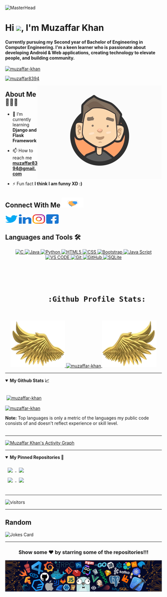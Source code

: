 ![MasterHead](https://github.com/muzaffar-khan/muzaffar-khan/blob/main/cover.png)
<h1 align="left">Hi <img src="https://raw.githubusercontent.com/MartinHeinz/MartinHeinz/master/wave.gif" width="30px">, I'm Muzaffar Khan</h1>
<h4 align="left">Currently pursuing my Second year of Bachelor of Engineering in Computer Engineering. I'm a keen learner who is passionate about developing Android & Web applications, creating technology to elevate people, and building community.</h4>

<p align="left"><a href="https://github.com/muzaffar-khan" target="blank"><img src="https://img.shields.io/badge/Muzaffar%20Khan-Official%20Github-green" alt="muzaffar-khan" /> </a></p>
<p align="left"> <a href="https://twitter.com/muzaffar8394" target="blank"><img src="https://img.shields.io/twitter/follow/muzaffar8394?logo=twitter&style=for-the-badge" alt="muzaffar8394" /></a></p>

<img align="right" alt="GIF" width="400" src="https://github.com/muzaffar-khan/muzaffar-khan/blob/main/Profile.gif">

## About Me 👨🏻‍💻 &nbsp;
- 🌱 I’m currently learning **Django and Flask Framework**

- 📫 How to reach me **muzaffar8394@gmail.com**

- ⚡ Fun fact **I think I am funny XD :)**

<h2>Connect With Me <a target="_blank">
  <img src="https://github.com/muzaffar-khan/muzaffar-khan/blob/main/Handshake.gif" height="32px" style="max-width:100%;"></a>
</h2>
<p align="left">
<a href="https://twitter.com/muzaffar8394" target="blank"><img align="center" src="https://github.com/muzaffar-khan/muzaffar-khan/blob/main/twitter.svg" alt="muzaffar8394" height="30" width="40" /></a>
<a href="https://linkedin.com/in/muzaffar8394" target="blank"><img align="center" src="https://github.com/muzaffar-khan/muzaffar-khan/blob/main/linkedin.svg" alt="muzaffar8394" height="30" width="40" /></a>
<a href="https://instagram.com/themuzaffarkhan" target="blank"><img align="center" src="https://github.com/muzaffar-khan/muzaffar-khan/blob/main/instagram.svg" alt="themuzaffarkhan" height="30" width="40" /></a>
<a href="https://fb.com/themuzaffarkhan" target="blank"><img align="center" src="https://github.com/muzaffar-khan/muzaffar-khan/blob/main/facebook.svg" alt="themuzaffarkhan" height="30" width="40" /></a>
</p>

## Languages and Tools 🛠 &nbsp;
<p align="center">
  <a href="javascript:;">
    <img alt="C" src="https://img.shields.io/badge/c-%2300599C.svg?style=for-the-badge&logo=c&logoColor=white"/>
    <img alt="Java" src="https://img.shields.io/badge/java-%23ED8B00.svg?style=for-the-badge&logo=java&logoColor=white"/>
    <img alt="Python" src="https://img.shields.io/badge/-Python-2e3440?logoColor=white&logo=Python&style=for-the-badge&color=red" />
    <img alt="HTML5" src="https://img.shields.io/badge/-HTML5-2e3440?logoColor=white&logo=html5&style=for-the-badge&color=green" />
    <img alt="CSS" src="https://img.shields.io/badge/-CSS3-2e3440?logoColor=white&logo=CSS3&style=for-the-badge&color=blue" />
    <img alt="Bootstrap" src="https://img.shields.io/badge/bootstrap-%23563D7C.svg?style=for-the-badge&logo=bootstrap&logoColor=white"/>
    <img alt="Java Script" src="https://img.shields.io/badge/-JavaScript-2e3440?logoColor=white&logo=JavaScript&style=for-the-badge&color=yellow" />
    <img alt="VS CODE" src="https://img.shields.io/badge/Visual_Studio_Code-0078D4?style=for-the-badge&logo=visual%20studio%20code&logoColor=white">
<!--     <img alt="UBUNTU" src="https://img.shields.io/badge/Ubuntu-E95420?style=for-the-badge&logo=ubuntu&logoColor=white"> -->
    <img alt="Git" src="https://img.shields.io/badge/git-%23F05033.svg?style=for-the-badge&logo=git&logoColor=white"/>
    <img alt="GitHub" src="https://img.shields.io/badge/github-%23121011.svg?style=for-the-badge&logo=github&logoColor=white"/>
<!--     <img alt="MySQL" src="https://img.shields.io/badge/mysql-%2300f.svg?style=for-the-badge&logo=mysql&logoColor=white"/> -->
    <img alt="SQLite" src ="https://img.shields.io/badge/sqlite-%2307405e.svg?style=for-the-badge&logo=sqlite&logoColor=white"/>
<!--     <img alt="Android Studio" src =""/> -->
  </a>
</p>

<h1 align="center">
  <br/>
    <code align="center">
      :Github Profile Stats:
    </code>
</h1>

<p align="center">
  <a href="https://github.com/muzaffar-khan">
    <img height="150" width="175" src="https://github.com/muzaffar-khan/muzaffar-khan/blob/main/left.png">
    <a href="https://github.com/muzaffar-khan" title="Go to Source">
      <img
        align="center"
        width="396" 
        src="https://github-readme-streak-stats.herokuapp.com?user=muzaffar-khan&theme=github-dark&hide_border=true&date_format=j%20M%5B%20Y%5D&stroke=FFFFFF"
        alt="muzaffar-khan"
      />
    </a>
    <img height="150" width="175" src="https://github.com/muzaffar-khan/muzaffar-khan/blob/main/right.png">
  </a>
</p>

---
<details open="">
    <summary><strong>My Github Stats 📈 </strong></summary>
    <br>
<p>&nbsp;<a href="https://github.com/muzaffar-khan"><img align="center" src="https://github-readme-stats.vercel.app/api?username=muzaffar-khan&show_icons=true&count_private=true&theme=dark&hide_border=true&bg_color=0D1117" alt="muzaffar-khan" /></a></p>
<p><a href="https://github.com/muzaffar-khan"><img align="center" src="https://github-readme-stats.vercel.app/api/top-langs?username=muzaffar-khan&langs_count=8&count_private=true&layout=compact&theme=dark&hide_border=true&bg_color=0D1117" alt="muzaffar-khan" /></a></p>
<b>Note:</b> Top languages is only a metric of the languages my public code consists of and doesn't reflect experience or skill level.<br/>
</details>
<br />

---
<a href="https://activity-graph.herokuapp.com/graph?username=muzaffar-khan"><img alt="Muzaffar Khan's Activity Graph" src="https://activity-graph.herokuapp.com/graph?username=muzaffar-khan&bg_color=0D1117&color=5BCDEC&line=5BCDEC&point=FFFFFF&hide_border=true" /></a>

---
<details open="">
    <summary><strong>My Pinned Repositories 📌 </strong></summary>
<br>
<a href="https://github.com/muzaffar-khan/AuctionSystem">
  <img align="center" style="margin:0.5rem" src="https://github-readme-stats.vercel.app/api/pin/?username=muzaffar-khan&repo=AuctionSystem&theme=dark&hide_border=true&bg_color=0D1117" />
</a>
 <a href="https://github.com/muzaffar-khan/Todo">
  <img align="center" style="margin:0.5rem" src="https://github-readme-stats.vercel.app/api/pin/?username=muzaffar-khan&repo=Todo&theme=dark&hide_border=true&bg_color=0D1117" />
</a>
  <br>
<a href="https://github.com/muzaffar-khan/Weather">
  <img align="center" style="margin:0.5rem" src="https://github-readme-stats.vercel.app/api/pin/?username=muzaffar-khan&repo=Weather&theme=dark&hide_border=true&bg_color=0D1117" />
</a>
<a href="https://github.com/muzaffar-khan/Todo-List">
  <img align="center" style="margin:0.5rem" src="https://github-readme-stats.vercel.app/api/pin/?username=muzaffar-khan&repo=Todo-List&theme=dark&hide_border=true&bg_color=0D1117" />
</a>

</details>
<br />

---
![visitors](https://visitor-badge.laobi.icu/badge?page_id=muzaffar-khan.muzaffar-khan)

---

## Random
<img src="https://readme-jokes.vercel.app/api" alt="Jokes Card" />


---
<p align="center"><h3 align="center"> Show some ❤️ by starring some of the repositories!!!</h3></p>
<img align="center" src="https://github.com/muzaffar-khan/muzaffar-khan/blob/main/footer.png" />


